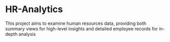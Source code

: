 # HR-Analytics
This project aims to examine human resources data, providing both summary views for high-level insights and detailed employee records for in-depth analysis
